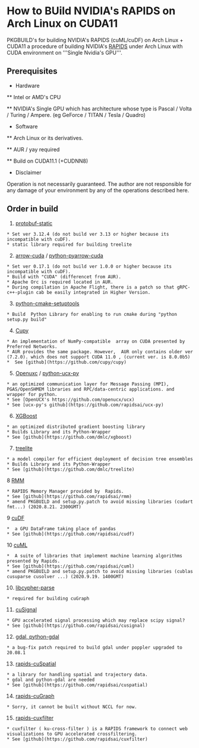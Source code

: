 # How to BUild NVIDIA's RAPIDS on Arch Linux on CUDA11
PKGBUILD's for building NVIDIA's RAPIDS (cuML/cuDF) on Arch Linux + CUDA11
a  procedure of building NVIDIA's [RAPIDS](https://rapids.ai/) under Arch Linux with CUDA environment on  '''Single Nvidia's GPU'''.

## Prerequisites
* Hardware

** Intel or AMD's CPU

** NVIDIA's Single GPU which has architecture whose type is Pascal / Volta / Turing / Ampere. (eg GeForce / TITAN / Tesla / Quadro)

* Software

** Arch Linux or its derivatives.

** AUR / yay required

** Build on CUDA11.1 (+CUDNN8)

* Disclaimer

Operation is not necessarily guaranteed. The author are not responsible for any damage of your environment by any of the operations described here.


## Order in build


1.  [protobuf-static](https://github.com/gdaisukesuzuki/Rapidsai_ArchLinuxCuda11/tree/master/protobuf-static/PKGBUILD)
```
* Set ver 3.12.4 (do not build ver 3.13 or higher because its incompatible with cuDF).
* static library required for building treelite
```

2.  [arrow-cuda](https://github.com/gdaisukesuzuki/Rapidsai_ArchLinuxCuda11/tree/master/arrow-0.17.1/PKGBUILD) / [python-pyarrow-cuda](https://github.com/gdaisukesuzuki/Rapidsai_ArchLinuxCuda11/tree/master/python-pyarrow-0.17.1/PKGBUILD)
```
* Set ver 0.17.1 (do not build ver 1.0.0 or higher because its incompatible with cuDF).
* Build with "CUDA" (differencet from AUR).
* Apache Orc is required located in AUR.
* During compilation in Apache Flight, there is a patch so that gRPC-c++-plugin cab be easily integrated in Higher Version.
```

3.  [python-cmake-setuptools](https://github.com/gdaisukesuzuki/Rapidsai_ArchLinuxCuda11/tree/master/python-cmake-setuptools/PKGBUILD)
```
* Build  Python Library for enabling to run cmake during "python setup.py build"
```
4.  [Cupy](https://github.com/gdaisukesuzuki/Rapidsai_ArchLinuxCuda11/blob/master/cupy/PKGBUILD)
```
* An implementation of NumPy-compatible  array on CUDA presented by Preferred Networks.
* AUR provides the same package. However,  AUR only contains older ver (7.2.0). which does not support CUDA 11.0 , (current ver. is 8.0.0b5) 
*  See [github](https://github.com/cupy/cupy)
```

5.  [Openuxc](https://github.com/gdaisukesuzuki/Rapidsai_ArchLinuxCuda11/tree/master/openucx) / [python-ucx-py](https://github.com/gdaisukesuzuki/Rapidsai_ArchLinuxCuda11/blob/master/rapids-ucx-py/PKGBUILD)
```
* an optimized communication layer for Message Passing (MPI), PGAS/OpenSHMEM libraries and RPC/data-centric applications. and wrapper for python.
* See [OpenUCX's https://github.com/openucx/ucx)
* See [ucx-py's github](https://github.com/rapidsai/ucx-py)
```


6. [XGBoost](https://github.com/gdaisukesuzuki/Rapidsai_ArchLinuxCuda11/blob/master/xgboost/PKGBUILD)

```
* an optimized distributed gradient boosting library 
* Builds Library and its Python-Wrapper
* See [github](https://github.com/dmlc/xgboost)
```

7. [treelite](https://github.com/gdaisukesuzuki/Rapidsai_ArchLinuxCuda11/blob/master/treelite/PKGBUILD)

```
* a model compiler for efficient deployment of decision tree ensembles 
* Builds Library and its Python-Wrapper
* See [github](https://github.com/dmlc/treelite)
```


8  [RMM](https://github.com/gdaisukesuzuki/PKGBUILD_Rapids/tree/master/rapids-rmm/PKGBUILD)
```
* RAPIDS Memory Manager provided by  Rapids.
* See [github](https://github.com/rapidsai/rmm)
* amend PKGBUILD and setup.py.patch to avoid missing libraries (cudart fmt...) (2020.8.21. 2300GMT)
```

9  [cuDF](https://github.com/gdaisukesuzuki/PKGBUILD_Rapids/tree/master/rapids-cudf/PKGBUILD)
```
*  a GPU DataFrame taking place of pandas
* See [github](https://github.com/rapidsai/cudf)
```

10 [cuML](https://github.com/gdaisukesuzuki/PKGBUILD_Rapids/tree/master/rapids-cuml/PKGBUILD)
```
*  A suite of libraries that implement machine learning algorithms presented by Rapids.
* See [github](https://github.com/rapidsai/cuml)
* amend PKGBUILD and setup.py.patch to avoid missing libraries (cublas cusuparse cusolver ...) (2020.9.19. 1400GMT)
```

10.  [libcypher-parse](https://github.com/gdaisukesuzuki/Rapidsai_ArchLinuxCuda11/blob/master/libcypher-parser/PKGBUILD)
```
* required for building cuGraph
```


11.  [cuSignal](https://github.com/gdaisukesuzuki/Rapidsai_ArchLinuxCuda11/blob/master/rapids-cusignal/PKGBUILD)
```
* GPU accelerated signal processing which may replace scipy signal?
* See [github](https://github.com/rapidsai/cusignal)
```

12. [gdal, python-gdal](https://github.com/gdaisukesuzuki/Rapidsai_ArchLinuxCuda11/blob/master/gdal/PKGBUILD)

```
* a bug-fix patch required to build gdal under poppler upgraded to 20.08.1
```


13. [rapids-cuSpatial](https://github.com/gdaisukesuzuki/Rapidsai_ArchLinuxCuda11/blob/master/rapids-cuspatial/PKGBUILD)
```
* a library for handling spatial and trajectory data.
* gdal and python-gdal are needed
* See [github](https://github.com/rapidsai/cuspatial)
```

14. [rapids-cuGraph](https://github.com/gdaisukesuzuki/Rapidsai_ArchLinuxCuda11/blob/master/rapids-cugraph/PKGBUILD)
```
* Sorry, it cannot be built without NCCL for now.
```

15. [rapids-cuxfilter](https://github.com/gdaisukesuzuki/Rapidsai_ArchLinuxCuda11/tree/master/rapids-cuxfilter/PKGBUILD)
```
* cuxfilter ( ku-cross-filter ) is a RAPIDS framework to connect web visualizations to GPU accelerated crossfiltering.
* See [github](https://github.com/rapidsai/cuxfilter)
```



